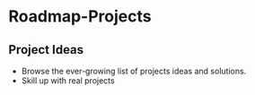 # Roadmap-Projects

## Project Ideas

- Browse the ever-growing list of projects ideas and solutions.
- Skill up with real projects
